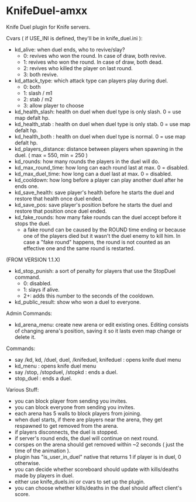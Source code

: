 # KnifeDuel-amxx
Knife Duel plugin for Knife servers.

Cvars ( if USE_INI is defined, they'll be in knife_duel.ini ):
  - kd_alive: when duel ends, who to revive/slay?
      - 0: revives who won the round. In case of draw, both revive.
      - 1: revives who won the round. In case of draw, both dead.
      - 2: revives who killed the player on last round. 
      - 3: both revive.
  - kd_attack_type: which attack type can players play during duel.
      - 0: both
      - 1: slash / m1 
      - 2: stab / m2
      - 3: allow player to choose
  - kd_health_slash: health on duel when duel type is only slash. 0 = use map defalt hp.
  - kd_health_stab : health on duel when duel type is only stab.  0 = use map defalt hp.
  - kd_health_both : health on duel when duel type is normal.  0 = use map defalt hp.
  - kd_players_distance: distance between players when spawning in the duel. ( max = 550, min = 250 )
  - kd_rounds: how many rounds the players in the duel will do.
  - kd_max_round_time: how long can each round last at max. 0 = disabled.
  - kd_max_duel_time: how long can a duel last at max. 0 = disabled.
  - kd_cooldown: how long before a player can play another duel after he ends one.
  - kd_save_health: save player's health before he starts the duel and restore that health once duel ended.
  - kd_save_pos: save player's position before he starts the duel and restore that position once duel ended.
  - kd_fake_rounds: how many fake rounds can the duel accept before it stops the duel.
      - a fake round can be caused by the ROUND time ending or because one of the players died but it wasn't the duel enemy to kill him.
        In case a "fake round" happens, the round is not counted as an effective one and the same round is restarted.
 
 (FROM VERSION 1.1.X)
  - kd_stop_punish:  a sort of penalty for players that use the StopDuel command. 
      - 0: disabled.
      - 1: slays if alive.
      - 2+: adds this number to the seconds of the cooldown. 
  - kd_public_result: show who won a duel to everyone.
      
      
Admin Commands: 
  - kd_arena_menu: create new arena or edit existing ones. Editing consists of changing arena's position, saving it so it lasts even
    map change or delete it.

Commands: 
  - say /kd, kd, /duel, duel, /knifeduel, knifeduel : opens knife duel menu
  - kd_menu : opens knife duel menu
  - say /stop, /stopduel, /stopkd : ends a duel.
  - stop_duel : ends a duel.
 
Various Stuff:
  - you can block player from sending you invites.
  - you can block everyone from sending you invites.
  - each arena has 5 walls to block players from joining.
  - when duel starts, if there are players near the arena, they get respawned to get removed from the arena.
  - if players disconnects, the duel is stopped.
  - if server's round ends, the duel will continue on next round.
  - corspes on the arena should get removed within ~2 seconds ( just the time of the animation ).
  - plugin has "is_user_in_duel" native that returns 1 if player is in duel, 0 otherwise. 
  - you can decide whether scoreboard should update with kills/deaths made by players in duel.
  - either use knife_duels.ini or cvars to set up the plugin.
  - you can choose whether kills/deaths in the duel should affect client's score.
